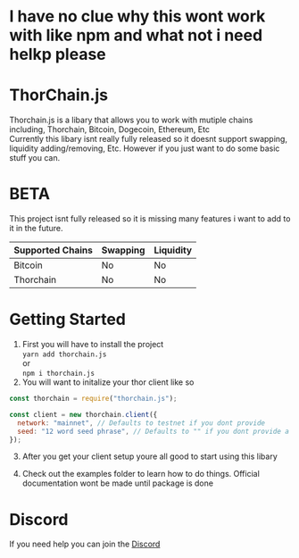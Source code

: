 # I have no clue why this wont work with like npm and what not i need helkp please

# ThorChain.js

Thorchain.js is a libary that allows you to work with mutiple chains including, Thorchain, Bitcoin, Dogecoin, Ethereum, Etc<br>
Currently this libary isnt really fully released so it doesnt support swapping, liquidity adding/removing, Etc. However if you just want to do some basic stuff you can.

# BETA

This project isnt fully released so it is missing many features i want to add to it in the future.

| Supported Chains | Swapping | Liquidity |
| ---------------- | -------- | --------- |
| Bitcoin          | No       | No        |
| Thorchain        | No       | No        |

<!-- | Dogecoin         | No       | No        | -->

# Getting Started

1. First you will have to install the project<br>
   `yarn add thorchain.js`
   <br>or<br>
   `npm i thorchain.js`
2. You will want to initalize your thor client like so

```js
const thorchain = require("thorchain.js");

const client = new thorchain.client({
  network: "mainnet", // Defaults to testnet if you dont provide
  seed: "12 word seed phrase", // Defaults to "" if you dont provide a mnemonic
});
```

3. After you get your client setup youre all good to start using this libary

4. Check out the examples folder to learn how to do things. Official documentation wont be made until package is done

# Discord

If you need help you can join the [Discord](https://discord.gg/9yMK4BeFA6)
